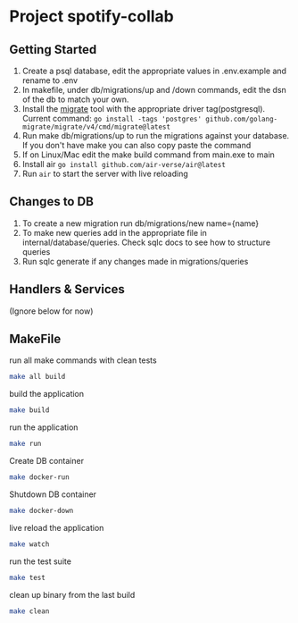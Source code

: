 # Project spotify-collab

## Getting Started
1. Create a psql database, edit the appropriate values in .env.example and rename to .env
2. In makefile, under db/migrations/up and /down commands, edit the dsn of the db to match your own.
3. Install the [migrate](https://github.com/golang-migrate/migrate/blob/master/cmd/migrate/README.md) tool with the appropriate driver tag(postgresql). Current command: `go install -tags 'postgres' github.com/golang-migrate/migrate/v4/cmd/migrate@latest`
4. Run make db/migrations/up to run the migrations against your database. If you don't have make you can also copy paste the command
5. If on Linux/Mac edit the make build command from main.exe to main
6. Install air `go install github.com/air-verse/air@latest`
7. Run `air` to start the server with live reloading

## Changes to DB
1. To create a new migration run db/migrations/new name={name}
2. To make new queries add in the appropriate file in internal/database/queries. Check sqlc docs to see how to structure queries
3. Run sqlc generate if any changes made in migrations/queries

## Handlers & Services


(Ignore below for now)
## MakeFile

run all make commands with clean tests
```bash
make all build
```

build the application
```bash
make build
```

run the application
```bash
make run
```

Create DB container
```bash
make docker-run
```

Shutdown DB container
```bash
make docker-down
```

live reload the application
```bash
make watch
```

run the test suite
```bash
make test
```

clean up binary from the last build
```bash
make clean
```